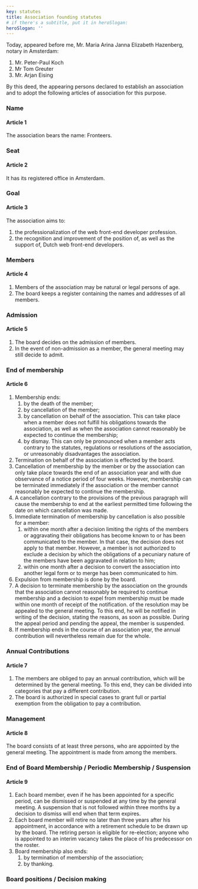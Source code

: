 ```yaml
---
key: statutes
title: Association founding statutes
# if there's a subtitle, put it in heroSlogan:
heroSlogan: ''
---
```


Today, appeared before me, Mr. Maria Arina Janna Elizabeth Hazenberg, notary in Amsterdam:

1. Mr. Peter-Paul Koch
2. Mr Tom Greuter
3. Mr. Arjan Eising

By this deed, the appearing persons declared to establish an association and to adopt the following articles of association for this purpose.

### Name

#### Article 1

The association bears the name: Fronteers.

### Seat

#### Article 2

It has its registered office in Amsterdam.

### Goal

#### Article 3

The association aims to:

1. the professionalization of the web front-end developer profession.
2. the recognition and improvement of the position of, as well as the support of, Dutch web front-end developers.

### Members

#### Article 4

1. Members of the association may be natural or legal persons of age.
2. The board keeps a register containing the names and addresses of all members.

### Admission

#### Article 5

1. The board decides on the admission of members.
2. In the event of non-admission as a member, the general meeting may still decide to admit.

### End of membership

#### Article 6

1. Membership ends:
   1. by the death of the member;
   2. by cancellation of the member;
   3. by cancellation on behalf of the association. This can take place when a member does not fulfill his obligations towards the association, as well as when the association cannot reasonably be expected to continue the membership;
   4. by dismay. This can only be pronounced when a member acts contrary to the statutes, regulations or resolutions of the association, or unreasonably disadvantages the association.
2. Termination on behalf of the association is effected by the board.
3. Cancellation of membership by the member or by the association can only take place towards the end of an association year and with due observance of a notice period of four weeks. However, membership can be terminated immediately if the association or the member cannot reasonably be expected to continue the membership.
4. A cancellation contrary to the provisions of the previous paragraph will cause the membership to end at the earliest permitted time following the date on which cancellation was made.
5. Immediate termination of membership by cancellation is also possible for a member:
   1. within one month after a decision limiting the rights of the members or aggravating their obligations has become known to or has been communicated to the member. In that case, the decision does not apply to that member. However, a member is not authorized to exclude a decision by which the obligations of a pecuniary nature of the members have been aggravated in relation to him;
   2. within one month after a decision to convert the association into another legal form or to merge has been communicated to him.
6. Expulsion from membership is done by the board.
7. A decision to terminate membership by the association on the grounds that the association cannot reasonably be required to continue membership and a decision to expel from membership must be made within one month of receipt of the notification. of the resolution may be appealed to the general meeting. To this end, he will be notified in writing of the decision, stating the reasons, as soon as possible. During the appeal period and pending the appeal, the member is suspended.
8. If membership ends in the course of an association year, the annual contribution will nevertheless remain due for the whole.

### Annual Contributions

#### Article 7

1. The members are obliged to pay an annual contribution, which will be determined by the general meeting. To this end, they can be divided into categories that pay a different contribution.
2. The board is authorized in special cases to grant full or partial exemption from the obligation to pay a contribution.

### Management

#### Article 8

The board consists of at least three persons, who are appointed by the general meeting. The appointment is made from among the members.

### End of Board Membership / Periodic Membership / Suspension

#### Article 9

1. Each board member, even if he has been appointed for a specific period, can be dismissed or suspended at any time by the general meeting. A suspension that is not followed within three months by a decision to dismiss will end when that term expires.
2. Each board member will retire no later than three years after his appointment, in accordance with a retirement schedule to be drawn up by the board. The retiring person is eligible for re-election; anyone who is appointed to an interim vacancy takes the place of his predecessor on the roster.
3. Board membership also ends:
   1. by termination of membership of the association;
   2. by thanking.

### Board positions / Decision making

